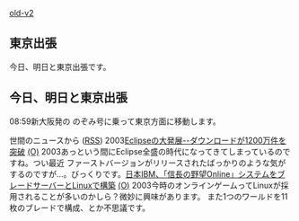 [old-v2](ig031009-orig.html)

## 東京出張

今日、明日と東京出張です。






## 今日、明日と東京出張


08:59新大阪発の のぞみ号に乗って東京方面に移動します。



世間のニュースから ([RSS](ig031009-news.xml)) 2003[Eclipseの大発展--ダウンロードが1200万件を突破](http://japan.linux.com/opensource/03/10/06/0225206.shtml) [(O)](http://japan.linux.com/opensource/03/10/06/0225206.shtml) 2003あっという間にEclipse全盛の時代になってきてしまっているのですね。つい最近 ファーストバージョンがリリースされたばっかりのような気がするのですが…。びっくりです。[日本IBM、「信長の野望Online」システムをブレードサーバーとLinuxで構築](http://japan.linux.com/news/03/10/06/0027207.shtml) [(O)](http://japan.linux.com/news/03/10/06/0027207.shtml) 2003今時のオンラインゲームってLinuxが採用されることが多いのかしら？微妙に興味があります。 また1つのワールドを11枚のブレードで構成、とか不思議です。